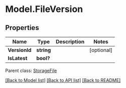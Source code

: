 # Model.FileVersion
## Properties
Name | Type | Description | Notes
------------ | ------------- | ------------- | -------------
**VersionId** | **string** |  | [optional] 
**IsLatest** | **bool?** |  | 

 Parent class: [StorageFile](StorageFile.md)

[[Back to Model list]](README.md#documentation-for-models) [[Back to API list]](README.md#documentation-for-api-endpoints) [[Back to README]](README.md)


